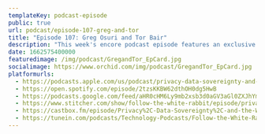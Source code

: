 ```yaml
---
templateKey: podcast-episode
public: true
url: podcast/episode-107-greg-and-tor
title: "Episode 107: Greg Osuri and Tor Bair"
description: "This week's encore podcast episode features an exclusive talk from Priv8's digital summit. Tech journalist Benjamin Powers moderates a distinguished panel featuring CEO of Akash Network, Greg Osuri, Founder of the Secret Foundation, Tor Bair, and more to discuss Web3, data sovereignty, and the decentralized future!"
date: 1662575400000
featuredimage: /img/podcast/GregandTor_EpCard.jpg
socialimage: https://www.orchid.com/img/podcast/GregandTor_EpCard.jpg
platformurls:
  - https://podcasts.apple.com/us/podcast/privacy-data-sovereignty-and-the-web3-ecosystem/id1516705670?i=1000578705096
  - https://open.spotify.com/episode/2tzsKKBW62dthOH0dg5HwB
  - https://podcasts.google.com/feed/aHR0cHM6Ly9mb2xsb3d0aGV3aGl0ZXJhYmJpdC5saWJzeW4uY29tL3Jzcw/episode/YmNjZGM1YTMtYjQ1MC00OWRmLTlkMjQtOTdjOTJkM2FkMjFi?sa=X&ved=0CAUQkfYCahcKEwjY59j9rYP6AhUAAAAAHQAAAAAQAQ
  - https://www.stitcher.com/show/follow-the-white-rabbit/episode/privacy-data-sovereignty-and-the-web3-ecosystem-with-greg-osuri-and-tor-bair-206510168
  - https://castbox.fm/episode/Privacy%2C-Data-Sovereignty%2C-and-the-Web3-Ecosystem-with-Greg-Osuri-and-Tor-Bair-id2954358-id528354116?country=us
  - https://tunein.com/podcasts/Technology-Podcasts/Follow-the-White-Rabbit-p1330281/?topicId=175312012
---
```

